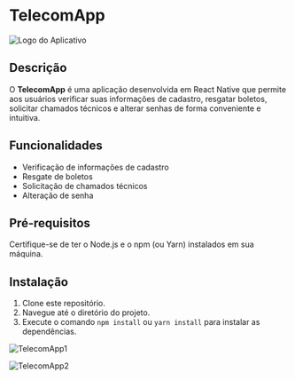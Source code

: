 # TelecomApp

![Logo do Aplicativo](link_para_o_logo.png)

## Descrição

O **TelecomApp** é uma aplicação desenvolvida em React Native que permite aos usuários verificar suas informações de cadastro, resgatar boletos, solicitar chamados técnicos e alterar senhas de forma conveniente e intuitiva.

## Funcionalidades

- Verificação de informações de cadastro
- Resgate de boletos
- Solicitação de chamados técnicos
- Alteração de senha

## Pré-requisitos

Certifique-se de ter o Node.js e o npm (ou Yarn) instalados em sua máquina.

## Instalação

1. Clone este repositório.
2. Navegue até o diretório do projeto.
3. Execute o comando `npm install` ou `yarn install` para instalar as dependências.








![TelecomApp1](https://github.com/danielrocha1/TelecomApp/assets/12690121/64b596d6-f2e9-422a-bf7a-7ef1334c7af8)

![TelecomApp2](https://github.com/danielrocha1/TelecomApp/assets/12690121/3ecdd1f9-57a1-4668-9a11-c88ebe8a7762)








